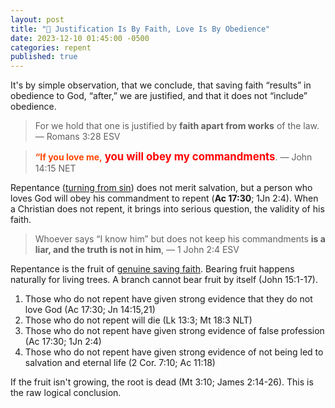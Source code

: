```yaml
---
layout: post
title: "🌹 Justification Is By Faith, Love Is By Obedience"
date: 2023-12-10 01:45:00 -0500
categories: repent
published: true
---
```


It's by simple observation, that we conclude, that saving faith &ldquo;results&rdquo; in obedience to God, &ldquo;after,&rdquo; we are justified, and that it does not &ldquo;include&rdquo; obedience.

> For we hold that one is justified by **faith apart from works** of the law. &mdash; Romans 3:28 ESV

> <span style="font-weight:bold;color:orangered;">“If you love me,</span> <span style="font-size:1.2em;font-weight:bold;color:red;">you will obey my commandments</span>. &mdash; John 14:15 NET

<!-- Repent (turn from your sin) for the Kingdom of heaven is at hand (Ac 3:19; Mt 3:8; 4:17). If you do not wake up you will all perish (Rev 3:3; Lk 13:3).  -->

Repentance ([turning from sin](https://sevenshepherd.github.io/repentance/)) does not merit salvation, but a person who loves God will obey his commandment to repent (**Ac 17:30**; 1Jn 2:4). When a Christian does not repent, it brings into serious question, the validity of his faith.

<!-- and I believe, will be enabled to desire to do so. -->

> Whoever says “I know him” but does not keep his commandments **is a liar, and the truth is not in him**, &mdash; 1 John 2:4 ESV

Repentance is the fruit of [genuine saving faith](https://sevenshepherd.github.io/faith-results/). Bearing fruit happens naturally for living trees. A branch cannot bear fruit by itself (John 15:1-17).

<!-- The fruit of the Spirit, not the fruit of human decision (Gal 5:22-23).  -->

1. Those who do not repent have given strong evidence that they do not love God (Ac 17:30; Jn 14:15,21)
2. Those who do not repent will die (Lk 13:3; Mt 18:3 NLT)
3. Those who do not repent have given strong evidence of false profession (Ac 17:30; 1Jn 2:4)
4. Those who do not repent have given strong evidence of not being led to salvation and eternal life (2 Cor. 7:10; Ac 11:18)

If the fruit isn't growing, the root is dead (Mt 3:10; James 2:14-26). This is the raw logical conclusion.

<!-- It could also mean that you're a very infantile Christian undergoing the initial stages of sanctification, maybe you lerned of God yesterday. -->

<!-- 5. The consequences of failing to repent are disasterous (Re 2:5,16; 3:3; 16:9) -->

<!-- 3. Those who do not repent are unforgiven? (Luke 24:47; Acts 3:19,26; 5:31; 17:30; 2 Cor. 7:10) -->


<script>
    var refTagger = {
        settings: {
            bibleVersion: 'ESV'
        }
    }; 

    (function(d, t) {
        var n=d.querySelector('[nonce]');
        refTagger.settings.nonce = n && (n.nonce||n.getAttribute('nonce'));
        var g = d.createElement(t), s = d.getElementsByTagName(t)[0];
        g.src = 'https://api.reftagger.com/v2/RefTagger.js';
        g.nonce = refTagger.settings.nonce;
        s.parentNode.insertBefore(g, s);
    }(document, 'script'));
</script>